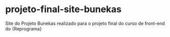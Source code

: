 # projeto-final-site-bunekas

Site do Projeto Bunekas realizado para o projeto final do curso de front-end do {Reprograma}
